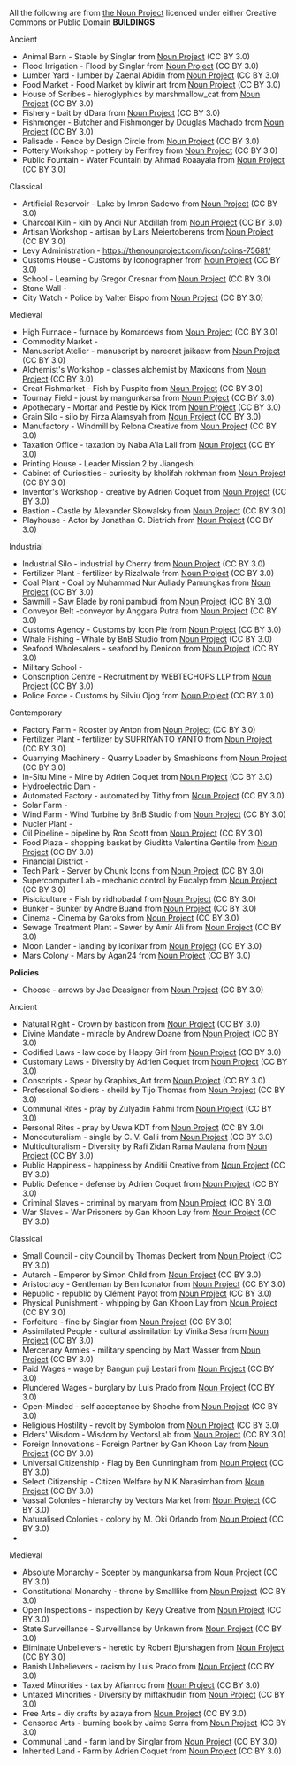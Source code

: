 All the following are from [the Noun Project](https://thenounproject.com) licenced under either Creative Commons or Public Domain
**BUILDINGS**

Ancient
* Animal Barn - Stable by Singlar from <a href="https://thenounproject.com/browse/icons/term/stable/" target="_blank" title="Stable Icons">Noun Project</a> (CC BY 3.0)
* Flood Irrigation - Flood by Singlar from <a href="https://thenounproject.com/browse/icons/term/flood/" target="_blank" title="Flood Icons">Noun Project</a> (CC BY 3.0)
* Lumber Yard - lumber by Zaenal Abidin from <a href="https://thenounproject.com/browse/icons/term/lumber/" target="_blank" title="lumber Icons">Noun Project</a> (CC BY 3.0)
* Food Market - Food Market by kliwir art from <a href="https://thenounproject.com/browse/icons/term/food-market/" target="_blank" title="Food Market Icons">Noun Project</a> (CC BY 3.0)
* House of Scribes - hieroglyphics by marshmallow_cat from <a href="https://thenounproject.com/browse/icons/term/hieroglyphics/" target="_blank" title="hieroglyphics Icons">Noun Project</a> (CC BY 3.0)
* Fishery - bait by dDara from <a href="https://thenounproject.com/browse/icons/term/bait/" target="_blank" title="bait Icons">Noun Project</a> (CC BY 3.0)
* Fishmonger - Butcher and Fishmonger by Douglas Machado from <a href="https://thenounproject.com/browse/icons/term/butcher-and-fishmonger/" target="_blank" title="Butcher and Fishmonger Icons">Noun Project</a> (CC BY 3.0)
* Palisade - Fence by Design Circle from <a href="https://thenounproject.com/browse/icons/term/fence/" target="_blank" title="Fence Icons">Noun Project</a> (CC BY 3.0)
* Pottery Workshop - pottery by Ferifrey from <a href="https://thenounproject.com/browse/icons/term/pottery/" target="_blank" title="pottery Icons">Noun Project</a> (CC BY 3.0)
* Public Fountain - Water Fountain by Ahmad Roaayala from <a href="https://thenounproject.com/browse/icons/term/water-fountain/" target="_blank" title="Water Fountain Icons">Noun Project</a> (CC BY 3.0)

Classical
* Artificial Reservoir - Lake by Imron Sadewo from <a href="https://thenounproject.com/browse/icons/term/lake/" target="_blank" title="Lake Icons">Noun Project</a> (CC BY 3.0)
* Charcoal Kiln - kiln by Andi Nur Abdillah from <a href="https://thenounproject.com/browse/icons/term/kiln/" target="_blank" title="kiln Icons">Noun Project</a> (CC BY 3.0)
* Artisan Workshop - artisan by Lars Meiertoberens from <a href="https://thenounproject.com/browse/icons/term/artisan/" target="_blank" title="artisan Icons">Noun Project</a> (CC BY 3.0)
* Levy Administration - https://thenounproject.com/icon/coins-75681/
* Customs House - Customs by Iconographer from <a href="https://thenounproject.com/browse/icons/term/customs/" target="_blank" title="Customs Icons">Noun Project</a> (CC BY 3.0)
* School - Learning by Gregor Cresnar from <a href="https://thenounproject.com/browse/icons/term/learning/" target="_blank" title="Learning Icons">Noun Project</a> (CC BY 3.0)
* Stone Wall -
* City Watch - Police by Valter Bispo from <a href="https://thenounproject.com/browse/icons/term/police/" target="_blank" title="Police Icons">Noun Project</a> (CC BY 3.0)

Medieval
* High Furnace - furnace by Komardews from <a href="https://thenounproject.com/browse/icons/term/furnace/" target="_blank" title="furnace Icons">Noun Project</a> (CC BY 3.0)
* Commodity Market -
* Manuscript Atelier - manuscript by nareerat jaikaew from <a href="https://thenounproject.com/browse/icons/term/manuscript/" target="_blank" title="manuscript Icons">Noun Project</a> (CC BY 3.0)
* Alchemist's Workshop - classes alchemist by Maxicons from <a href="https://thenounproject.com/browse/icons/term/classes-alchemist/" target="_blank" title="classes alchemist Icons">Noun Project</a> (CC BY 3.0)
* Great Fishmarket - Fish by Puspito from <a href="https://thenounproject.com/browse/icons/term/fish/" target="_blank" title="Fish Icons">Noun Project</a> (CC BY 3.0)
* Tournay Field - joust by mangunkarsa from <a href="https://thenounproject.com/browse/icons/term/joust/" target="_blank" title="joust Icons">Noun Project</a> (CC BY 3.0)
* Apothecary - Mortar and Pestle by Kick from <a href="https://thenounproject.com/browse/icons/term/mortar-and-pestle/" target="_blank" title="Mortar and Pestle Icons">Noun Project</a> (CC BY 3.0)
* Grain Silo - silo by Firza Alamsyah from <a href="https://thenounproject.com/browse/icons/term/silo/" target="_blank" title="silo Icons">Noun Project</a> (CC BY 3.0)
* Manufactory - Windmill by Relona Creative from <a href="https://thenounproject.com/browse/icons/term/windmill/" target="_blank" title="Windmill Icons">Noun Project</a> (CC BY 3.0)
* Taxation Office - taxation by Naba A'la Lail from <a href="https://thenounproject.com/browse/icons/term/taxation/" target="_blank" title="taxation Icons">Noun Project</a> (CC BY 3.0)
* Printing House - Leader Mission 2 by Jiangeshi
* Cabinet of Curiosities - curiosity by kholifah rokhman from <a href="https://thenounproject.com/browse/icons/term/curiosity/" target="_blank" title="curiosity Icons">Noun Project</a> (CC BY 3.0)
* Inventor's Workshop - creative by Adrien Coquet from <a href="https://thenounproject.com/browse/icons/term/creative/" target="_blank" title="creative Icons">Noun Project</a> (CC BY 3.0)
* Bastion - Castle by Alexander Skowalsky from <a href="https://thenounproject.com/browse/icons/term/castle/" target="_blank" title="Castle Icons">Noun Project</a> (CC BY 3.0)
* Playhouse - Actor by Jonathan C. Dietrich from <a href="https://thenounproject.com/browse/icons/term/actor/" target="_blank" title="Actor Icons">Noun Project</a> (CC BY 3.0)

Industrial
* Industrial Silo - industrial by Cherry from <a href="https://thenounproject.com/browse/icons/term/industrial/" target="_blank" title="industrial Icons">Noun Project</a> (CC BY 3.0)
* Fertilizer Plant - fertilizer by Rizalwale from <a href="https://thenounproject.com/browse/icons/term/fertilizer/" target="_blank" title="fertilizer Icons">Noun Project</a> (CC BY 3.0)
* Coal Plant - Coal by Muhammad Nur Auliady Pamungkas from <a href="https://thenounproject.com/browse/icons/term/coal/" target="_blank" title="Coal Icons">Noun Project</a> (CC BY 3.0)
* Sawmill - Saw Blade by roni pambudi from <a href="https://thenounproject.com/browse/icons/term/saw-blade/" target="_blank" title="Saw Blade Icons">Noun Project</a> (CC BY 3.0)
* Conveyor Belt  -conveyor by Anggara Putra from <a href="https://thenounproject.com/browse/icons/term/conveyor/" target="_blank" title="conveyor Icons">Noun Project</a> (CC BY 3.0)
* Customs Agency - Customs by Icon Pie from <a href="https://thenounproject.com/browse/icons/term/customs/" target="_blank" title="Customs Icons">Noun Project</a> (CC BY 3.0)
* Whale Fishing - Whale by BnB Studio from <a href="https://thenounproject.com/browse/icons/term/whale/" target="_blank" title="Whale Icons">Noun Project</a> (CC BY 3.0)
* Seafood Wholesalers - seafood by Denicon from <a href="https://thenounproject.com/browse/icons/term/seafood/" target="_blank" title="seafood Icons">Noun Project</a> (CC BY 3.0)
* Military School -
* Conscription Centre - Recruitment by WEBTECHOPS LLP from <a href="https://thenounproject.com/browse/icons/term/recruitment/" target="_blank" title="Recruitment Icons">Noun Project</a> (CC BY 3.0)
* Police Force - Customs by Silviu Ojog from <a href="https://thenounproject.com/browse/icons/term/customs/" target="_blank" title="Customs Icons">Noun Project</a> (CC BY 3.0)

Contemporary
* Factory Farm - Rooster by Anton from <a href="https://thenounproject.com/browse/icons/term/rooster/" target="_blank" title="Rooster Icons">Noun Project</a> (CC BY 3.0)
* Fertilizer Plant - fertilizer by SUPRIYANTO YANTO from <a href="https://thenounproject.com/browse/icons/term/fertilizer/" target="_blank" title="fertilizer Icons">Noun Project</a> (CC BY 3.0)
* Quarrying Machinery - Quarry Loader by Smashicons from <a href="https://thenounproject.com/browse/icons/term/quarry-loader/" target="_blank" title="Quarry Loader Icons">Noun Project</a> (CC BY 3.0)
* In-Situ Mine - Mine by Adrien Coquet from <a href="https://thenounproject.com/browse/icons/term/mine/" target="_blank" title="Mine Icons">Noun Project</a> (CC BY 3.0)
* Hydroelectric Dam -
* Automated Factory - automated by Tithy from <a href="https://thenounproject.com/browse/icons/term/automated/" target="_blank" title="automated Icons">Noun Project</a> (CC BY 3.0)
* Solar Farm -
* Wind Farm - Wind Turbine by BnB Studio from <a href="https://thenounproject.com/browse/icons/term/wind-turbine/" target="_blank" title="Wind Turbine Icons">Noun Project</a> (CC BY 3.0)
* Nucler Plant -
* Oil Pipeline - pipeline by Ron Scott from <a href="https://thenounproject.com/browse/icons/term/pipeline/" target="_blank" title="pipeline Icons">Noun Project</a> (CC BY 3.0)
* Food Plaza - shopping basket by Giuditta Valentina Gentile from <a href="https://thenounproject.com/browse/icons/term/shopping-basket/" target="_blank" title="shopping basket Icons">Noun Project</a> (CC BY 3.0)
* Financial District -
* Tech Park - Server by Chunk Icons from <a href="https://thenounproject.com/browse/icons/term/server/" target="_blank" title="Server Icons">Noun Project</a> (CC BY 3.0)
* Supercomputer Lab - mechanic control by Eucalyp from <a href="https://thenounproject.com/browse/icons/term/mechanic-control/" target="_blank" title="mechanic control Icons">Noun Project</a> (CC BY 3.0)
* Pisiciculture - Fish by ridhobadal from <a href="https://thenounproject.com/browse/icons/term/fish/" target="_blank" title="Fish Icons">Noun Project</a> (CC BY 3.0)
* Bunker - Bunker by Andre Buand from <a href="https://thenounproject.com/browse/icons/term/bunker/" target="_blank" title="Bunker Icons">Noun Project</a> (CC BY 3.0)
* Cinema - Cinema by Garoks from <a href="https://thenounproject.com/browse/icons/term/cinema/" target="_blank" title="Cinema Icons">Noun Project</a> (CC BY 3.0)
* Sewage Treatment Plant - Sewer by Amir Ali from <a href="https://thenounproject.com/browse/icons/term/sewer/" target="_blank" title="Sewer Icons">Noun Project</a> (CC BY 3.0)
* Moon Lander - landing by iconixar from <a href="https://thenounproject.com/browse/icons/term/landing/" target="_blank" title="landing Icons">Noun Project</a> (CC BY 3.0)
* Mars Colony - Mars by Agan24 from <a href="https://thenounproject.com/browse/icons/term/mars/" target="_blank" title="Mars Icons">Noun Project</a> (CC BY 3.0)



**Policies**
* Choose - arrows by Jae Deasigner from <a href="https://thenounproject.com/browse/icons/term/arrows/" target="_blank" title="arrows Icons">Noun Project</a> (CC BY 3.0)

Ancient
* Natural Right - Crown by basticon from <a href="https://thenounproject.com/browse/icons/term/crown/" target="_blank" title="Crown Icons">Noun Project</a> (CC BY 3.0)
* Divine Mandate - miracle by Andrew Doane from <a href="https://thenounproject.com/browse/icons/term/miracle/" target="_blank" title="miracle Icons">Noun Project</a> (CC BY 3.0)
* Codified Laws - law code by Happy Girl from <a href="https://thenounproject.com/browse/icons/term/law-code/" target="_blank" title="law code Icons">Noun Project</a> (CC BY 3.0)
* Customary Laws - Diversity by Adrien Coquet from <a href="https://thenounproject.com/browse/icons/term/diversity/" target="_blank" title="Diversity Icons">Noun Project</a> (CC BY 3.0)
* Conscripts - Spear by Graphixs_Art from <a href="https://thenounproject.com/browse/icons/term/spear/" target="_blank" title="Spear Icons">Noun Project</a> (CC BY 3.0)
* Professional Soldiers - sheild by Tijo Thomas from <a href="https://thenounproject.com/browse/icons/term/sheild/" target="_blank" title="sheild Icons">Noun Project</a> (CC BY 3.0)
* Communal Rites - pray by Zulyadin Fahmi from <a href="https://thenounproject.com/browse/icons/term/pray/" target="_blank" title="pray Icons">Noun Project</a> (CC BY 3.0)
* Personal Rites - pray by Uswa KDT from <a href="https://thenounproject.com/browse/icons/term/pray/" target="_blank" title="pray Icons">Noun Project</a> (CC BY 3.0)
* Monocuturalism - single by C. V. Galli from <a href="https://thenounproject.com/browse/icons/term/single/" target="_blank" title="single Icons">Noun Project</a> (CC BY 3.0)
* Multiculturalism - Diversity by Rafi Zidan Rama Maulana from <a href="https://thenounproject.com/browse/icons/term/diversity/" target="_blank" title="Diversity Icons">Noun Project</a> (CC BY 3.0)
* Public Happiness - happiness by Anditii Creative from <a href="https://thenounproject.com/browse/icons/term/happiness/" target="_blank" title="happiness Icons">Noun Project</a> (CC BY 3.0)
* Public Defence - defense by Adrien Coquet from <a href="https://thenounproject.com/browse/icons/term/defense/" target="_blank" title="defense Icons">Noun Project</a> (CC BY 3.0)
* Criminal Slaves - criminal by maryam from <a href="https://thenounproject.com/browse/icons/term/criminal/" target="_blank" title="criminal Icons">Noun Project</a> (CC BY 3.0)
* War Slaves - War Prisoners by Gan Khoon Lay from <a href="https://thenounproject.com/browse/icons/term/war-prisoners/" target="_blank" title="War Prisoners Icons">Noun Project</a> (CC BY 3.0)

Classical
* Small Council - city Council by Thomas Deckert from <a href="https://thenounproject.com/browse/icons/term/city-council/" target="_blank" title="city Council Icons">Noun Project</a> (CC BY 3.0)
* Autarch - Emperor by Simon Child from <a href="https://thenounproject.com/browse/icons/term/emperor/" target="_blank" title="Emperor Icons">Noun Project</a> (CC BY 3.0)
* Aristocracy - Gentleman by Ben Iconator from <a href="https://thenounproject.com/browse/icons/term/gentleman/" target="_blank" title="Gentleman Icons">Noun Project</a> (CC BY 3.0)
* Republic - republic by Clément Payot from <a href="https://thenounproject.com/browse/icons/term/republic/" target="_blank" title="republic Icons">Noun Project</a> (CC BY 3.0)
* Physical Punishment - whipping by Gan Khoon Lay from <a href="https://thenounproject.com/browse/icons/term/whipping/" target="_blank" title="whipping Icons">Noun Project</a> (CC BY 3.0)
* Forfeiture - fine by Singlar from <a href="https://thenounproject.com/browse/icons/term/fine/" target="_blank" title="fine Icons">Noun Project</a> (CC BY 3.0)
* Assimilated People - cultural assimilation by Vinika Sesa from <a href="https://thenounproject.com/browse/icons/term/cultural-assimilation/" target="_blank" title="cultural assimilation Icons">Noun Project</a> (CC BY 3.0)
* Mercenary Armies - military spending by Matt Wasser from <a href="https://thenounproject.com/browse/icons/term/military-spending/" target="_blank" title="military spending Icons">Noun Project</a> (CC BY 3.0)
* Paid Wages - wage by Bangun puji Lestari from <a href="https://thenounproject.com/browse/icons/term/wage/" target="_blank" title="wage Icons">Noun Project</a> (CC BY 3.0)
* Plundered Wages - burglary by Luis Prado from <a href="https://thenounproject.com/browse/icons/term/burglary/" target="_blank" title="burglary Icons">Noun Project</a> (CC BY 3.0)
* Open-Minded - self acceptance by Shocho from <a href="https://thenounproject.com/browse/icons/term/self-acceptance/" target="_blank" title="self acceptance Icons">Noun Project</a> (CC BY 3.0)
* Religious Hostility - revolt by Symbolon from <a href="https://thenounproject.com/browse/icons/term/revolt/" target="_blank" title="revolt Icons">Noun Project</a> (CC BY 3.0)
* Elders' Wisdom - Wisdom by VectorsLab from <a href="https://thenounproject.com/browse/icons/term/wisdom/" target="_blank" title="Wisdom Icons">Noun Project</a> (CC BY 3.0)
* Foreign Innovations - Foreign Partner by Gan Khoon Lay from <a href="https://thenounproject.com/browse/icons/term/foreign-partner/" target="_blank" title="Foreign Partner Icons">Noun Project</a> (CC BY 3.0)
* Universal Citizenship - Flag by Ben Cunningham from <a href="https://thenounproject.com/browse/icons/term/flag/" target="_blank" title="Flag Icons">Noun Project</a> (CC BY 3.0)
* Select Citizenship - Citizen Welfare by N.K.Narasimhan from <a href="https://thenounproject.com/browse/icons/term/citizen-welfare/" target="_blank" title="Citizen Welfare Icons">Noun Project</a> (CC BY 3.0)
* Vassal Colonies - hierarchy by Vectors Market from <a href="https://thenounproject.com/browse/icons/term/hierarchy/" target="_blank" title="hierarchy Icons">Noun Project</a> (CC BY 3.0)
* Naturalised Colonies - colony by M. Oki Orlando from <a href="https://thenounproject.com/browse/icons/term/colony/" target="_blank" title="colony Icons">Noun Project</a> (CC BY 3.0)
* 
Medieval
* Absolute Monarchy - Scepter by mangunkarsa from <a href="https://thenounproject.com/browse/icons/term/scepter/" target="_blank" title="Scepter Icons">Noun Project</a> (CC BY 3.0)
* Constitutional Monarchy - throne by Smalllike from <a href="https://thenounproject.com/browse/icons/term/throne/" target="_blank" title="throne Icons">Noun Project</a> (CC BY 3.0)
* Open Inspections - inspection by Keyy Creative from <a href="https://thenounproject.com/browse/icons/term/inspection/" target="_blank" title="inspection Icons">Noun Project</a> (CC BY 3.0)
* State Surveillance - Surveillance by Unknwn from <a href="https://thenounproject.com/browse/icons/term/surveillance/" target="_blank" title="Surveillance Icons">Noun Project</a> (CC BY 3.0)
* Eliminate Unbelievers - heretic by Robert Bjurshagen from <a href="https://thenounproject.com/browse/icons/term/heretic/" target="_blank" title="heretic Icons">Noun Project</a> (CC BY 3.0)
* Banish Unbelievers - racism by Luis Prado from <a href="https://thenounproject.com/browse/icons/term/racism/" target="_blank" title="racism Icons">Noun Project</a> (CC BY 3.0)
* Taxed Minorities - tax by Afianroc from <a href="https://thenounproject.com/browse/icons/term/tax/" target="_blank" title="tax Icons">Noun Project</a> (CC BY 3.0)
* Untaxed Minorities - Diversity by miftakhudin from <a href="https://thenounproject.com/browse/icons/term/diversity/" target="_blank" title="Diversity Icons">Noun Project</a> (CC BY 3.0)
* Free Arts - diy crafts by azaya from <a href="https://thenounproject.com/browse/icons/term/diy-crafts/" target="_blank" title="diy crafts Icons">Noun Project</a> (CC BY 3.0)
* Censored Arts - burning book by Jaime Serra from <a href="https://thenounproject.com/browse/icons/term/burning-book/" target="_blank" title="burning book Icons">Noun Project</a> (CC BY 3.0)
* Communal Land - farm land by Singlar from <a href="https://thenounproject.com/browse/icons/term/farm-land/" target="_blank" title="farm land Icons">Noun Project</a> (CC BY 3.0)
* Inherited Land - Farm by Adrien Coquet from <a href="https://thenounproject.com/browse/icons/term/farm/" target="_blank" title="Farm Icons">Noun Project</a> (CC BY 3.0)

